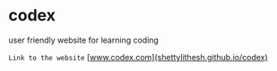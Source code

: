 # codex
user friendly website for learning coding 

```Link to the website```
[www.codex.com](shettylithesh.github.io/codex)
